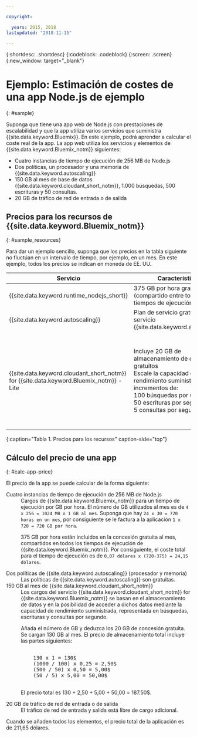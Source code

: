 ```yaml
---

copyright:

  years: 2015, 2018
lastupdated: "2018-11-15"

---
```


{:shortdesc: .shortdesc}
{:codeblock: .codeblock}
{:screen: .screen}
{:new_window: target="_blank"}

# Ejemplo: Estimación de costes de una app Node.js de ejemplo
{: #sample}

Suponga que tiene una app web de Node.js con prestaciones de escalabilidad y que la app utiliza varios servicios que suministra {{site.data.keyword.Bluemix}}. En este ejemplo, podrá aprender a calcular el coste real de la app. La app web utiliza los servicios y elementos de {{site.data.keyword.Bluemix_notm}} siguientes:

* Cuatro instancias de tiempo de ejecución de 256 MB de Node.js
* Dos políticas, un procesador y una memoria de {{site.data.keyword.autoscaling}}
* 150 GB al mes de base de datos {{site.data.keyword.cloudant_short_notm}}, 1.000 búsquedas, 500 escrituras y 50 consultas.
* 20 GB de tráfico de red de entrada o de salida


## Precios para los recursos de {{site.data.keyword.Bluemix_notm}}
{: #sample_resources}

Para dar un ejemplo sencillo, suponga que los precios en la tabla siguiente no fluctúan en un intervalo de tiempo, por ejemplo, en un mes. En este ejemplo, todos los precios se indican en moneda de EE. UU.

| Servicio                           |	Características                                                            |	Precio             |
|-----------------------------------|---------------------------------------------------------------------|-------------------|
| {{site.data.keyword.runtime_nodejs_short}}                   |	375 GB por hora gratuito al mes (compartido entre todos los tiempos de ejecución)            |	0,07 USD/GB por hora |
| {{site.data.keyword.autoscaling}} |	Plan de servicio gratuito para el servicio {{site.data.keyword.autoscaling}} |	Gratuito              |
| {{site.data.keyword.cloudant_short_notm}} for {{site.data.keyword.Bluemix_notm}} - Lite | Incluye 20 GB de almacenamiento de datos gratuitos</br>Escale la capacidad de rendimiento suministrada en incrementos de:</br>100 búsquedas por segundo</br>50 escrituras por segundo</br>5 consultas por segundo | 1,00 USD/GB de almacenamiento de datos</br>0,25 USD/Búsqueda por segundo</br>0,50 USD/Escritura por segundo</br>5,00 USD/Consulta por segundo |
{:caption="Tabla 1. Precios para los recursos" caption-side="top"}


## Cálculo del precio de una app
{: #calc-app-price}

El precio de la app se puede calcular de la forma siguiente:

<dl>
<dt>Cuatro instancias de tiempo de ejecución de 256 MB de Node.js</dt>
<dd>Cargos de {{site.data.keyword.Bluemix_notm}} para un tiempo de ejecución por GB por hora. El número de GB utilizados al mes es de <code>4 x 256 = 1024 MB o 1 GB al mes</code>. Suponga que hay <code>24 x 30 = 720 horas en un mes</code>, por consiguiente se le factura a la aplicación <code>1 x 720 = 720 GB por hora</code>.
<p>
375 GB por hora están incluidos en la concesión gratuita al mes, compartidos en todos los tiempos de ejecución de {{site.data.keyword.Bluemix_notm}}. Por consiguiente, el coste total para el tiempo de ejecución es de <code>0,07 dólares x (720-375) = 24,15 dólares</code>.</p></dd>

<dt>Dos políticas de {{site.data.keyword.autoscaling}} (procesador y memoria)</dt>
<dd>Las políticas de {{site.data.keyword.autoscaling}} son gratuitas.</dd>

<dt>150 GB al mes de {{site.data.keyword.cloudant_short_notm}}</dt>
<dd>Los cargos del servicio {{site.data.keyword.cloudant_short_notm}} for {{site.data.keyword.Bluemix_notm}} se basan en el almacenamiento de datos y en la posibilidad de acceder a dichos datos mediante la capacidad de rendimiento suministrada, representada en búsquedas, escrituras y consultas por segundo.
<p>
Añada el número de GB y deduzca los 20 GB de concesión gratuita. Se cargan 130 GB al mes. El precio de almacenamiento total incluye las partes siguientes:</p>
<pre class="codeblock">
<codeblock>
    130 x 1 = 130$
    (1000 / 100) x 0,25 = 2,50$
    (500 / 50) x 0,50 = 5,00$
    (50 / 5) x 5,00 = 50,00$
</codeblock>
</pre>
<p>
El precio total es 130 + 2,50 + 5,00 + 50,00 = 187.50$.</p></dd>

<dt>20 GB de tráfico de red de entrada o de salida</dt>
<dd>El tráfico de red de entrada y salida está libre de cargo adicional.</dd>

</dl>

Cuando se añaden todos los elementos, el precio total de la aplicación es de 211,65 dólares.

